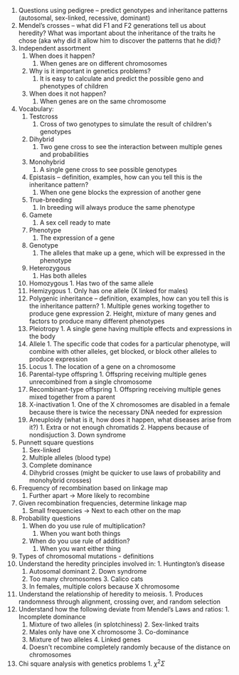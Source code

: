 1.  Questions using pedigree – predict genotypes and inheritance patterns (autosomal, sex-linked, recessive, dominant)
2.  Mendel’s crosses – what did F1 and F2 generations tell us about heredity? What was important about the inheritance of the traits he chose (aka why did it allow him to discover the patterns that he did)?
3.  Independent assortment
    1.  When does it happen?
        1. When genes are on different chromosomes
    2.  Why is it important in genetics problems?
        1. It is easy to calculate and predict the possible geno and phenotypes of children
    3.  When does it not happen?
        1. When genes are on the same chromosome
4.  Vocabulary:
    1.  Testcross
        1. Cross of two genotypes to simulate the result of children's genotypes
    2.  Dihybrid
        1. Two gene cross to see the interaction between multiple genes and probabilities
    3.  Monohybrid
        1. A single gene cross to see possible genotypes
    4.  Epistasis – definition, examples, how can you tell this is the inheritance pattern?
        1. When one gene blocks the expression of another gene
    5.  True-breeding
        1. In breeding will always produce the same phenotype
    6.  Gamete
        1. A sex cell ready to mate
    7.  Phenotype
        1. The expression of a gene
    8.  Genotype
        1. The alleles that make up a gene, which will be expressed in the phenotype
    9.  Heterozygous
        1. Has both alleles
    10.  Homozygous
        1. Has two of the same allele
    11.  Hemizygous
        1. Only has one allele (X linked for males)
    12.  Polygenic inheritance – definition, examples, how can you tell this is the inheritance pattern?
        1. Multiple genes working together to produce gene expression
        2. Height, mixture of many genes and factors to produce many different phenotypes
    13.  Pleiotropy
        1. A single gene having multiple effects and expressions in the body
    14.  Allele
        1. The specific code that codes for a particular phenotype, will combine with other alleles, get blocked, or block other alleles to produce expression
    15.  Locus
        1. The location of a gene on a chromosome
    16.  Parental-type offspring
        1. Offspring receiving multiple genes unrecombined from a single chromosome
    17.  Recombinant-type offspring
        1. Offspring receiving multiple genes mixed together from a parent
    18.  X-inactivation
        1. One of the X chromosomes are disabled in a female because there is twice the necessary DNA needed for expression
    19.  Aneuploidy (what is it, how does it happen, what diseases arise from it?)
        1. Extra or not enough chromatids
        2. Happens because of nondisjuction
        3. Down syndrome
5.  Punnett square questions
    1.  Sex-linked
    2.  Multiple alleles (blood type)
    3.  Complete dominance
    4.  Dihybrid crosses (might be quicker to use laws of probability and monohybrid crosses)
6.  Frequency of recombination based on linkage map
	1. Further apart -> More likely to recombine
7.  Given recombination frequencies, determine linkage map
	1. Small frequencies -> Next to each other on the map
8.  Probability questions
    1.  When do you use rule of multiplication?
        1. When you want both things
    2.  When do you use rule of addition?
        1. When you want either thing
9.  Types of chromosomal mutations - definitions
10.  Understand the heredity principles involved in:
    1.  Huntington’s disease
        1. Autosomal dominant
    2.  Down syndrome
        1. Too many chromosomes
    3.  Calico cats
        1. In females, multiple colors because X chromosome
11.  Understand the relationship of heredity to meiosis.
	1. Produces randomness through alignment, crossing over, and random selection
12.  Understand how the following deviate from Mendel’s Laws and ratios:
    1.  Incomplete dominance
        1. Mixture of two alleles (in splotchiness)
    2.  Sex-linked traits
        1. Males only have one X chromosome
    3.  Co-dominance
        1. Mixture of two alleles
    4.  Linked genes
        1. Doesn't recombine completely randomly because of the distance on chromosomes
13.  Chi square analysis with genetics problems
	1. $\chi^2\Sigma$ 